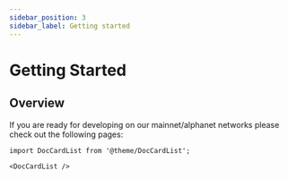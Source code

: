 ```yaml
---
sidebar_position: 3
sidebar_label: Getting started
---
```


# Getting Started

## Overview

If you are ready for developing on our mainnet/alphanet networks please check out the following pages:

```mdx-code-block
import DocCardList from '@theme/DocCardList';

<DocCardList />
```

